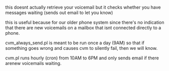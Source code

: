 this doesnt actually retrieve your voicemail but it checks whether you have messages waiting (sends out email to let you know)

this is useful because for our older phone system since there's no indication that there are new voicemails on a mailbox that isnt connected directly to a phone.

cvm_always_send.pl is meant to be run once a day (9AM) so that if something goes wrong and causes cvm to silently fail, then we will know.

cvm.pl runs hourly (cron) from 10AM to 6PM and only sends email if there arenew voicemails waiting.
